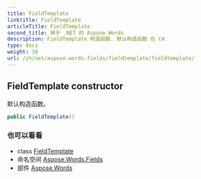 ```yaml
---
title: FieldTemplate
linktitle: FieldTemplate
articleTitle: FieldTemplate
second_title: 用于 .NET 的 Aspose.Words
description: FieldTemplate 构造函数. 默认构造函数 在 C#.
type: docs
weight: 10
url: /zh/net/aspose.words.fields/fieldtemplate/fieldtemplate/
---
```

## FieldTemplate constructor

默认构造函数。

```csharp
public FieldTemplate()
```

### 也可以看看

* class [FieldTemplate](../)
* 命名空间 [Aspose.Words.Fields](../../../aspose.words.fields/)
* 部件 [Aspose.Words](../../../)
